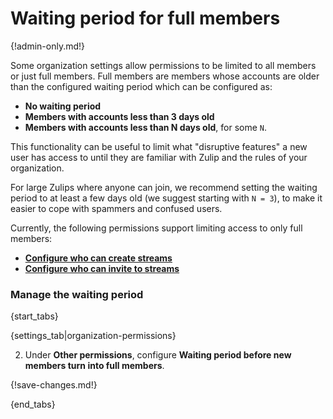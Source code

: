 # Waiting period for full members

{!admin-only.md!}

Some organization settings allow permissions to be limited to all members or just full members.
Full members are members whose accounts are older than the configured waiting period which can be
configured as:

* **No waiting period**
* **Members with accounts less than 3 days old**
* **Members with accounts less than N days old**, for some `N`.

This functionality can be useful to limit what "disruptive features" a new user has access to
until they are familiar with Zulip and the rules of your organization.

For large Zulips where anyone can join, we recommend setting the waiting period
to at least a few days old (we suggest starting with `N = 3`), to make it easier to cope with
spammers and confused users.

Currently, the following permissions support limiting access to only full members:

- [**Configure who can create streams**](/help/configure-who-can-create-streams)
- [**Configure who can invite to streams**](/help/configure-who-can-invite-to-streams)

### Manage the waiting period

{start_tabs}

{settings_tab|organization-permissions}

2. Under **Other permissions**, configure **Waiting period before new members turn into full members**.

{!save-changes.md!}

{end_tabs}
